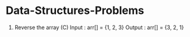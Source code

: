 # Data-Structures-Problems
1) Reverse the array (C)
   Input  : arr[] = {1, 2, 3}
   Output : arr[] = {3, 2, 1}
